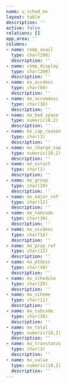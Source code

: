 ```yaml
---
name: u_sched_mx
layout: table
description: ''
active: false
relations: []
app_area: ''
columns:
- name: comp_avail
  type: char(200)
  description: ''
- name: comp_display
  type: char(200)
  description: ''
- name: mx_accdesc
  type: char(60)
  description: ''
- name: mx_accomdesc
  type: char(30)
  description: ''
- name: mx_bed_space
  type: numeric(8,2)
  description: ''
- name: mx_cap_reason
  type: char(3)
  description: ''
- name: mx_charge_cap
  type: numeric(10,2)
  description: ''
- name: mx_estact
  type: char(1)
  description: ''
- name: mx_group
  type: char(20)
  description: ''
- name: mx_major_ref
  type: char(12)
  description: ''
- name: mx_nomcode
  type: char(30)
  description: ''
- name: mx_occdesc
  type: char(16)
  description: ''
- name: mx_prop_ref
  type: char(12)
  description: ''
- name: mx_ptdesc
  type: char(40)
  description: ''
- name: mx_schedule
  type: char(20)
  description: ''
- name: mx_scheme
  type: char(11)
  description: ''
- name: mx_subcode
  type: char(30)
  description: ''
- name: mx_total
  type: numeric(10,2)
  description: ''
- name: mx_transtatus
  type: char(3)
  description: ''
- name: mx_value
  type: numeric(10,2)
  description: ''
---
```


